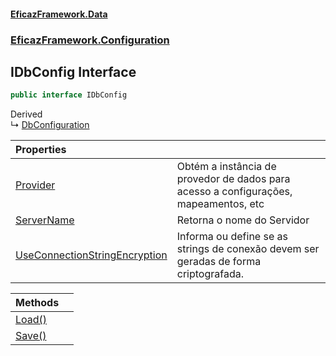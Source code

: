 #### [EficazFramework.Data](EficazFrameworkData.md 'EficazFramework Data')
### [EficazFramework.Configuration](EficazFrameworkData.md#EficazFramework.Configuration 'EficazFramework.Configuration')

## IDbConfig Interface

```csharp
public interface IDbConfig
```

Derived  
&#8627; [DbConfiguration](EficazFramework.Configuration/DbConfiguration.md 'EficazFramework.Configuration.DbConfiguration')

| Properties | |
| :--- | :--- |
| [Provider](EficazFramework.Configuration/IDbConfig/Provider.md 'EficazFramework.Configuration.IDbConfig.Provider') | Obtém a instância de provedor de dados para acesso a configurações, mapeamentos, etc |
| [ServerName](EficazFramework.Configuration/IDbConfig/ServerName.md 'EficazFramework.Configuration.IDbConfig.ServerName') | Retorna o nome do Servidor |
| [UseConnectionStringEncryption](EficazFramework.Configuration/IDbConfig/UseConnectionStringEncryption.md 'EficazFramework.Configuration.IDbConfig.UseConnectionStringEncryption') | Informa ou define se as strings de conexão devem ser geradas de forma criptografada. |

| Methods | |
| :--- | :--- |
| [Load()](EficazFramework.Configuration/IDbConfig/Load().md 'EficazFramework.Configuration.IDbConfig.Load()') | |
| [Save()](EficazFramework.Configuration/IDbConfig/Save().md 'EficazFramework.Configuration.IDbConfig.Save()') | |
